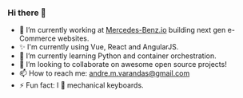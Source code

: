 ### Hi there 👋

- 🔭 I’m currently working at [Mercedes-Benz.io](https://www.mercedes-benz.io/) building next gen e-Commerce websites.
- ✨ I'm currently using Vue, React and AngularJS.
- 🌱 I’m currently learning Python and container orchestration.
- 👯 I’m looking to collaborate on awesome open source projects!
- 📫 How to reach me: andre.m.varandas@gmail.com
- ⚡ Fun fact: I 💖 mechanical keyboards.
